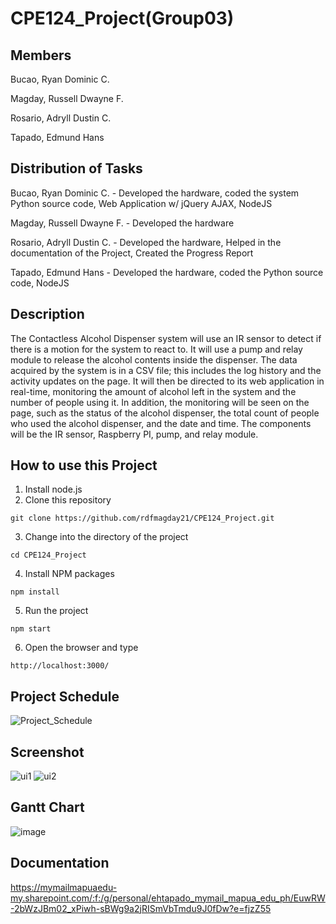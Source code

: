 # CPE124_Project(Group03)

## Members
Bucao, Ryan Dominic C.

Magday, Russell Dwayne F.

Rosario, Adryll Dustin C.

Tapado, Edmund Hans

## Distribution of Tasks
Bucao, Ryan Dominic C. - Developed the hardware, coded the system Python source code, Web Application w/ jQuery AJAX, NodeJS

Magday, Russell Dwayne F. -  Developed the hardware

Rosario, Adryll Dustin C. -  Developed the hardware, Helped in the documentation of the Project, Created the Progress Report

Tapado, Edmund Hans - Developed the hardware, coded the Python source code, NodeJS

## Description
The Contactless Alcohol Dispenser system will use an IR sensor to detect if there is a motion for the system to react to. It will use a pump and relay module to release the alcohol contents inside the dispenser. The data acquired by the system is in a CSV file; this includes the log history and the activity updates on the page. It will then be directed to its web application in real-time, monitoring the amount of alcohol left in the system and the number of people using it. In addition, the monitoring will be seen on the page, such as the status of the alcohol dispenser, the total count of people who used the alcohol dispenser, and the date and time. The components will be the IR sensor, Raspberry PI, pump, and relay module.

## How to use this Project
1. Install node.js
2. Clone this repository
```
git clone https://github.com/rdfmagday21/CPE124_Project.git
```
3. Change into the directory of the project
```
cd CPE124_Project
```
4. Install NPM packages
```
npm install 
```
5. Run the project
```
npm start
```
6. Open the browser and type
```
http://localhost:3000/
```

## Project Schedule
![Project_Schedule](https://raw.githubusercontent.com/rdfmagday21/CPE124_Project/main/Project%20Schedule.png)

## Screenshot
![ui1](https://user-images.githubusercontent.com/69749867/195617803-69fbb6b2-836e-4d9d-b062-a964e9c737d2.jpg)
![ui2](https://user-images.githubusercontent.com/69749867/195617809-b3350de2-5e8d-4fb1-81aa-488b95a2b589.jpg)


## Gantt Chart
![image](https://user-images.githubusercontent.com/69749867/193819929-5e8bcc7d-e0a3-421f-94f9-bdac97487873.png)

## Documentation 
https://mymailmapuaedu-my.sharepoint.com/:f:/g/personal/ehtapado_mymail_mapua_edu_ph/EuwRW-2bWzJBm02_xPiwh-sBWg9a2jRISmVbTmdu9J0fDw?e=fjzZ55



